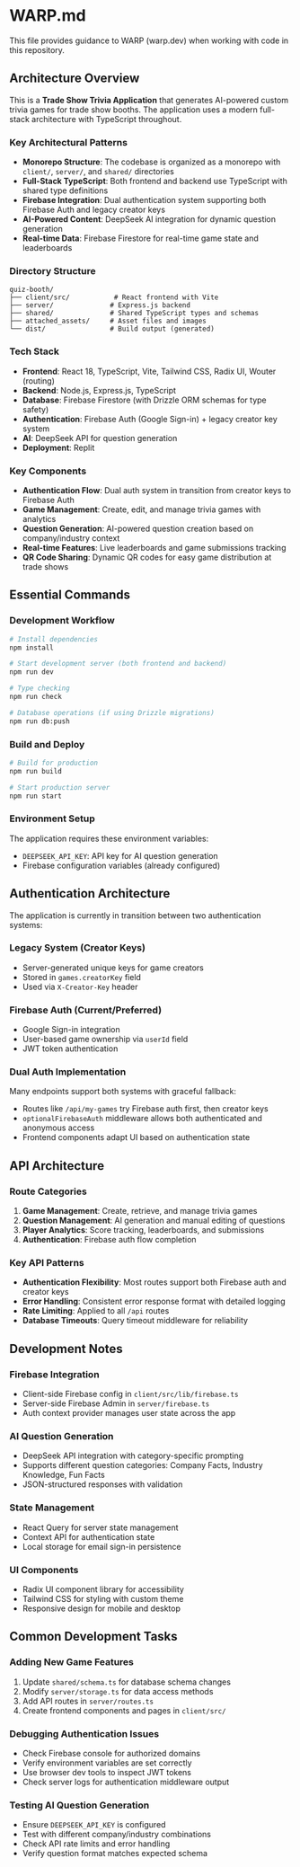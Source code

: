 # WARP.md

This file provides guidance to WARP (warp.dev) when working with code in this repository.

## Architecture Overview

This is a **Trade Show Trivia Application** that generates AI-powered custom trivia games for trade show booths. The application uses a modern full-stack architecture with TypeScript throughout.

### Key Architectural Patterns

- **Monorepo Structure**: The codebase is organized as a monorepo with `client/`, `server/`, and `shared/` directories
- **Full-Stack TypeScript**: Both frontend and backend use TypeScript with shared type definitions
- **Firebase Integration**: Dual authentication system supporting both Firebase Auth and legacy creator keys
- **AI-Powered Content**: DeepSeek AI integration for dynamic question generation
- **Real-time Data**: Firebase Firestore for real-time game state and leaderboards

### Directory Structure

```
quiz-booth/
├── client/src/           # React frontend with Vite
├── server/              # Express.js backend
├── shared/              # Shared TypeScript types and schemas
├── attached_assets/     # Asset files and images
└── dist/                # Build output (generated)
```

### Tech Stack

- **Frontend**: React 18, TypeScript, Vite, Tailwind CSS, Radix UI, Wouter (routing)
- **Backend**: Node.js, Express.js, TypeScript
- **Database**: Firebase Firestore (with Drizzle ORM schemas for type safety)
- **Authentication**: Firebase Auth (Google Sign-in) + legacy creator key system
- **AI**: DeepSeek API for question generation
- **Deployment**: Replit

### Key Components

- **Authentication Flow**: Dual auth system in transition from creator keys to Firebase Auth
- **Game Management**: Create, edit, and manage trivia games with analytics
- **Question Generation**: AI-powered question creation based on company/industry context
- **Real-time Features**: Live leaderboards and game submissions tracking
- **QR Code Sharing**: Dynamic QR codes for easy game distribution at trade shows

## Essential Commands

### Development Workflow
```bash
# Install dependencies
npm install

# Start development server (both frontend and backend)
npm run dev

# Type checking
npm run check

# Database operations (if using Drizzle migrations)
npm run db:push
```

### Build and Deploy
```bash
# Build for production
npm run build

# Start production server
npm run start
```

### Environment Setup
The application requires these environment variables:
- `DEEPSEEK_API_KEY`: API key for AI question generation
- Firebase configuration variables (already configured)

## Authentication Architecture

The application is currently in transition between two authentication systems:

### Legacy System (Creator Keys)
- Server-generated unique keys for game creators
- Stored in `games.creatorKey` field
- Used via `X-Creator-Key` header

### Firebase Auth (Current/Preferred)
- Google Sign-in integration
- User-based game ownership via `userId` field
- JWT token authentication

### Dual Auth Implementation
Many endpoints support both systems with graceful fallback:
- Routes like `/api/my-games` try Firebase auth first, then creator keys
- `optionalFirebaseAuth` middleware allows both authenticated and anonymous access
- Frontend components adapt UI based on authentication state

## API Architecture

### Route Categories

1. **Game Management**: Create, retrieve, and manage trivia games
2. **Question Management**: AI generation and manual editing of questions
3. **Player Analytics**: Score tracking, leaderboards, and submissions
4. **Authentication**: Firebase auth flow completion

### Key API Patterns

- **Authentication Flexibility**: Most routes support both Firebase auth and creator keys
- **Error Handling**: Consistent error response format with detailed logging
- **Rate Limiting**: Applied to all `/api` routes
- **Database Timeouts**: Query timeout middleware for reliability

## Development Notes

### Firebase Integration
- Client-side Firebase config in `client/src/lib/firebase.ts`
- Server-side Firebase Admin in `server/firebase.ts`
- Auth context provider manages user state across the app

### AI Question Generation
- DeepSeek API integration with category-specific prompting
- Supports different question categories: Company Facts, Industry Knowledge, Fun Facts
- JSON-structured responses with validation

### State Management
- React Query for server state management
- Context API for authentication state
- Local storage for email sign-in persistence

### UI Components
- Radix UI component library for accessibility
- Tailwind CSS for styling with custom theme
- Responsive design for mobile and desktop

## Common Development Tasks

### Adding New Game Features
1. Update `shared/schema.ts` for database schema changes
2. Modify `server/storage.ts` for data access methods
3. Add API routes in `server/routes.ts`
4. Create frontend components and pages in `client/src/`

### Debugging Authentication Issues
- Check Firebase console for authorized domains
- Verify environment variables are set correctly
- Use browser dev tools to inspect JWT tokens
- Check server logs for authentication middleware output

### Testing AI Question Generation
- Ensure `DEEPSEEK_API_KEY` is configured
- Test with different company/industry combinations
- Check API rate limits and error handling
- Verify question format matches expected schema
